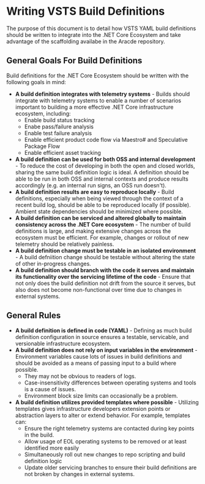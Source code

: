 # Writing VSTS Build Definitions
The purpose of this document is to detail how VSTS YAML build definitions should be written to integrate into the .NET Core Ecosystem and take advantage of the scaffolding availabe in the Aracde repository.

## General Goals For Build Definitions
Build definitions for the .NET Core Ecosystem should be written with the following goals in mind:
- **A build definition integrates with telemetry systems** - Builds should integrate with telemetry systems to enable a number of scenarios important to building a more effective .NET Core infrastructure ecosystem, including:
  - Enable build status tracking
  - Enabe pass/failure analysis
  - Enable test failure analysis
  - Enable efficient product code flow via Maestro# and Speculative Package Flow 
  - Enable efficient asset tracking
- **A build definition can be used for both OSS and internal development** - To reduce the cost of developing in both the open and closed worlds, sharing the same build definition logic is ideal.  A definition should be able to be run in both OSS and internal contexts and produce results accordingly (e.g. an internal run signs, an OSS run doesn't). 
- **A build definition results are easy to reproduce locally** - Build definitions, especially when being viewed through the context of a recent build log, should be able to be reproduced locally (if possible).  Ambient state dependencies should be minimized where possible.
- **A build definition can be serviced and altered globally to maintain consistency across the .NET Core ecosystem** - The number of build definitions is large, and making extensive changes across the ecosystem must be efficient.  For example, changes or rollout of new telemetry should be relatively painless.
- **A build definition change must be testable in an isolated environment** - A build defniition change should be testable without altering the state of other in-progress changes.
- **A build definition should branch with the code it serves and maintain its functionality over the servicing lifetime of the code** - Ensure that not only does the build definition not drift from the source it serves, but also does not become non-functional over time due to changes in external systems.

## General Rules
- **A build definition is defined in code (YAML)** - Defining as much build definition configuration in source ensures a testable, servicable, and versionable infrastructure ecosystem.
- **A build definition does not rely on input variables in the environment** - Environment variables cause lots of issues in build definitions and should be avoided as a means of passing input to a build where possible.
  - They may not be obvious to readers of logs.
  - Case-insensitivity differences between operating systems and tools is a cause of issues.
  - Environment block size limits can occasionally be a problem.
- **A build definition utilizes provided templates where possible** - Utilizing templates gives infrastructure developers extension points or abstraction layers to alter or extend behavior.  For example, templates can:
  - Ensure the right telemetry systems are contacted during key points in the build.
  - Allow usage of EOL operating systems to be removed or at least identified more easily
  - Simultaneously roll out new changes to repo scripting and build definition logic
  - Update older servicing branches to ensure their build definitions are not broken by changes in external systems.